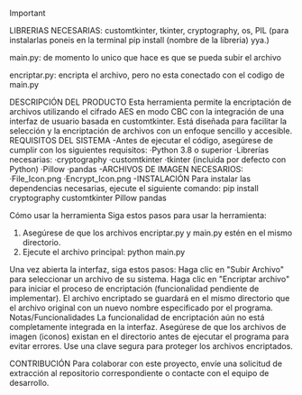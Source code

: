 > [!IMPORTANT]
> LIBRERIAS NECESARIAS: customtkinter, tkinter, cryptography, os, PIL (para instalarlas poneis en la terminal pip install (nombre de la libreria) yya.)
>
main.py: de momento lo unico que hace es que se pueda subir el archivo

encriptar.py: encripta el archivo, pero no esta conectado con el codigo de main.py


DESCRIPCIÓN DEL PRODUCTO
Esta herramienta permite la encriptación de archivos utilizando el cifrado AES en modo CBC con la integración de una interfaz de usuario  basada en customtkinter. Está diseñada para facilitar la selección y la encriptación de archivos con un enfoque sencillo y accesible.
REQUISITOS DEL SISTEMA
-Antes de ejecutar el código, asegúrese de cumplir con los siguientes requisitos:
·Python 3.8 o superior
·Librerías necesarias:
·cryptography
·customtkinter
·tkinter (incluida por defecto con Python)
·Pillow
·pandas
-ARCHIVOS DE IMAGEN NECESARIOS:
·File_Icon.png
·Encrypt_Icon.png
-INSTALACIÓN
Para instalar las dependencias necesarias, ejecute el siguiente comando:
pip install cryptography customtkinter Pillow pandas

Cómo usar la herramienta
Siga estos pasos para usar la herramienta:
1. Asegúrese de que los archivos encriptar.py y main.py estén en el mismo directorio.
2. Ejecute el archivo principal:
 python main.py

Una vez abierta la interfaz, siga estos pasos:
Haga clic en "Subir Archivo" para seleccionar un archivo de su sistema.
Haga clic en "Encriptar archivo" para iniciar el proceso de encriptación (funcionalidad pendiente de implementar).
El archivo encriptado se guardará en el mismo directorio que el archivo original con un nuevo nombre especificado por el programa.
Notas/Funcionalidades
La funcionalidad de encriptación aún no está completamente integrada en la interfaz.
Asegúrese de que los archivos de imagen (iconos) existan en el directorio antes de ejecutar el programa para evitar errores.
Use una clave segura para proteger los archivos encriptados.


CONTRIBUCIÓN
Para colaborar con este proyecto, envíe una solicitud de extracción al repositorio correspondiente o contacte con el equipo de desarrollo.

